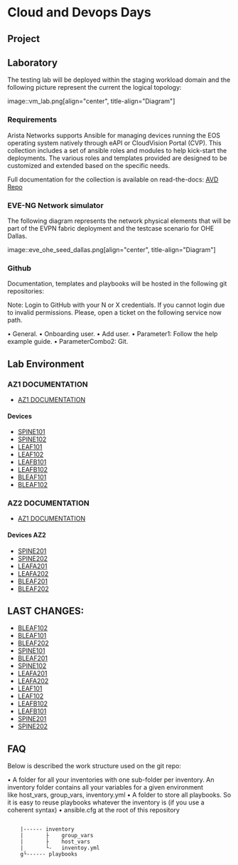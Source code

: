 # Cloud and Devops Days

## Project

## Laboratory

The testing lab will be deployed within the staging workload domain and the 
following picture represent the current the logical topology:

image::vm_lab.png[align="center", title-align="Diagram"]

### Requirements

Arista Networks supports Ansible for managing devices running the EOS operating 
system natively through eAPI or CloudVision Portal (CVP). This collection 
includes a set of ansible roles and modules to help kick-start the deployments. 
The various roles and templates provided are designed to be customized and 
extended based on the specific needs.

Full documentation for the collection is available on read-the-docs: 
[AVD Repo](https://avd.sh/en/latest/index.html)

### EVE-NG Network simulator

The following diagram represents the network physical elements that will be 
part of the EVPN fabric deployment and the testcase scenario for OHE Dallas.

image::eve_ohe_seed_dallas.png[align="center", title-align="Diagram"]

### Github

Documentation, templates and playbooks will be hosted in the following git 
repositories:

Note: Login to GitHub with your N or X credentials. If you cannot login due to 
invalid permissions. Please, open a ticket on the following service now path.

  • General.
  • Onboarding user.
  • Add user.
  • Parameter1: Follow the help example guide.
  • ParameterCombo2: Git.

## Lab Environment

### AZ1 DOCUMENTATION

- [AZ1 DOCUMENTATION](doc/fabric/AZ1-documentation.md)

#### Devices

- [SPINE101](doc/devices/SPINE101.md)
- [SPINE102](doc/devices/SPINE102.md)
- [LEAF101](doc/devices/LEAF101.md)
- [LEAF102](doc/devices/LEAF102.md)
- [LEAFB101](doc/devices/LEAFB101.md)
- [LEAFB102](doc/devices/LEAFB102.md)
- [BLEAF101](doc/devices/BLEAF101.md)
- [BLEAF102](doc/devices/BLEAF102.md)

### AZ2 DOCUMENTATION

- [AZ1 DOCUMENTATION](doc/fabric/AZ2-documentation.md)

#### Devices AZ2

- [SPINE201](doc/devices/SPINE201.md)
- [SPINE202](doc/devices/SPINE202.md)
- [LEAFA201](doc/devices/LEAFA201.md)
- [LEAFA202](doc/devices/LEAFA202.md)
- [BLEAF201](doc/devices/BLEAF201.md)
- [BLEAF202](doc/devices/BLEAF202.md)

## LAST CHANGES:

- [BLEAF102](doc/devices/compare/BLEAF102.html)
- [BLEAF101](doc/devices/compare/BLEAF101.html)
- [BLEAF202](doc/devices/compare/BLEAF202.html)
- [SPINE101](doc/devices/compare/SPINE101.html)
- [BLEAF201](doc/devices/compare/BLEAF201.html)
- [SPINE102](doc/devices/compare/SPINE102.html)
- [LEAFA201](doc/devices/compare/LEAFA201.html)
- [LEAFA202](doc/devices/compare/LEAFA202.html)
- [LEAF101](doc/devices/compare/LEAF101.html)
- [LEAF102](doc/devices/compare/LEAF102.html)
- [LEAFB102](doc/devices/compare/LEAFB102.html)
- [LEAFB101](doc/devices/compare/LEAFB101.html)
- [SPINE201](doc/devices/compare/SPINE201.html)
- [SPINE202](doc/devices/compare/SPINE202.html)


## FAQ

Below is described the work structure used on the git repo:

  • A folder for all your inventories with one sub-folder per inventory. An 
  inventory folder contains all your variables for a given environment 
  like host_vars, group_vars, inventory.yml
  • A folder to store all playbooks. So it is easy to reuse playbooks whatever 
  the inventory is (if you use a coherent syntax)
  • ansible.cfg at the root of this repository

<pre><code>
    |------ inventory
    |       ├    group_vars
    |       ├    host_vars
    |       └-   inventoy.yml
    g└------ playbooks
</code></pre>
